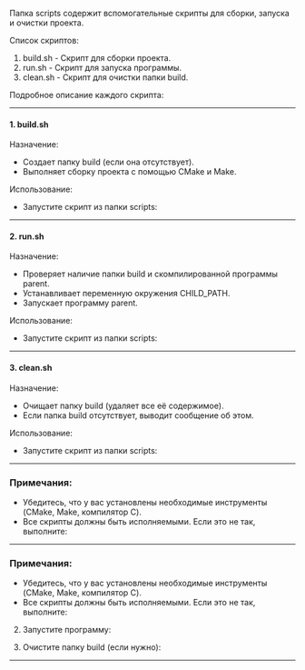 Папка scripts содержит вспомогательные скрипты для сборки, запуска и очистки проекта.

Список скриптов:
1. build.sh   - Скрипт для сборки проекта.
2. run.sh     - Скрипт для запуска программы.
3. clean.sh   - Скрипт для очистки папки build.

Подробное описание каждого скрипта:

---

#### 1. build.sh
Назначение:
- Создает папку build (если она отсутствует).
- Выполняет сборку проекта с помощью CMake и Make.

Использование:
- Запустите скрипт из папки scripts:

---

#### 2. run.sh
Назначение:
- Проверяет наличие папки build и скомпилированной программы parent.
- Устанавливает переменную окружения CHILD_PATH.
- Запускает программу parent.

Использование:
- Запустите скрипт из папки scripts:

---

#### 3. clean.sh
Назначение:
- Очищает папку build (удаляет все её содержимое).
- Если папка build отсутствует, выводит сообщение об этом.

Использование:
- Запустите скрипт из папки scripts:

---

### Примечания:
- Убедитесь, что у вас установлены необходимые инструменты (CMake, Make, компилятор C).
- Все скрипты должны быть исполняемыми. Если это не так, выполните:

---

### Примечания:
- Убедитесь, что у вас установлены необходимые инструменты (CMake, Make, компилятор C).
- Все скрипты должны быть исполняемыми. Если это не так, выполните:

2. Запустите программу:

3. Очистите папку build (если нужно):

---


